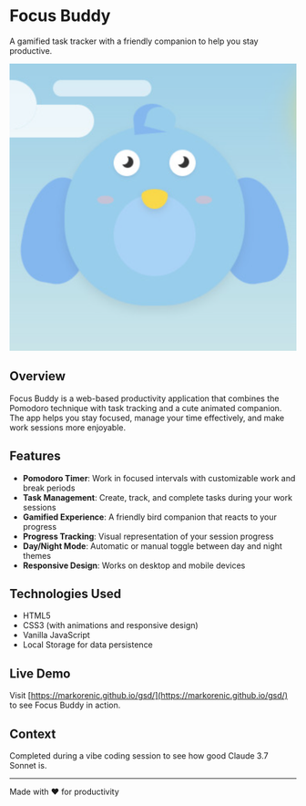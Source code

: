 # Focus Buddy

A gamified task tracker with a friendly companion to help you stay productive.

![Focus Buddy](favicon/web-app-manifest-512x512.png)

## Overview

Focus Buddy is a web-based productivity application that combines the Pomodoro technique with task tracking and a cute animated companion. The app helps you stay focused, manage your time effectively, and make work sessions more enjoyable.

## Features

- **Pomodoro Timer**: Work in focused intervals with customizable work and break periods
- **Task Management**: Create, track, and complete tasks during your work sessions
- **Gamified Experience**: A friendly bird companion that reacts to your progress
- **Progress Tracking**: Visual representation of your session progress
- **Day/Night Mode**: Automatic or manual toggle between day and night themes
- **Responsive Design**: Works on desktop and mobile devices

## Technologies Used

- HTML5
- CSS3 (with animations and responsive design)
- Vanilla JavaScript
- Local Storage for data persistence

## Live Demo

Visit [https://markorenic.github.io/gsd/](https://markorenic.github.io/gsd/) to see Focus Buddy in action.

## Context

Completed during a vibe coding session to see how good Claude 3.7 Sonnet is.

---

Made with ❤️ for productivity 